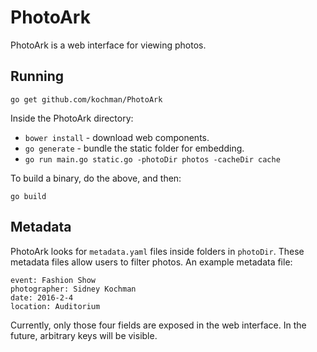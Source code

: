 # PhotoArk

PhotoArk is a web interface for viewing photos.

## Running

`go get github.com/kochman/PhotoArk`

Inside the PhotoArk directory:

- `bower install` - download web components.
- `go generate` - bundle the static folder for embedding.
- `go run main.go static.go -photoDir photos -cacheDir cache`

To build a binary, do the above, and then:

`go build`

## Metadata

PhotoArk looks for `metadata.yaml` files inside folders in `photoDir`. These metadata files allow users to filter photos. An example metadata file:

```
event: Fashion Show
photographer: Sidney Kochman
date: 2016-2-4
location: Auditorium
```

Currently, only those four fields are exposed in the web interface. In the future, arbitrary keys will be visible.
